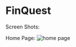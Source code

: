 # FinQuest

Screen Shots: 

Home Page:
![home page](https://github.com/user-attachments/assets/1f8e1b2c-ed2f-4645-a306-a10926f85b04)
